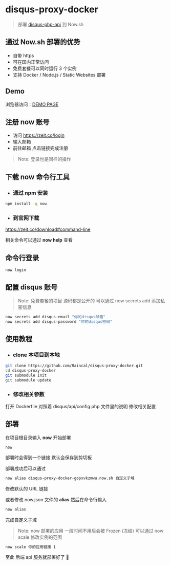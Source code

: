 # disqus-proxy-docker

> 部署 [disqus-php-api](https://github.com/fooleap/disqus-php-api) 到 Now.sh

## 通过 Now.sh 部署的优势

* 自带 https
* 可在国内正常访问
* 免费套餐可以同时运行 3 个实例
* 支持 Docker / Node.js / Static Websites 部署

## Demo

浏览器访问：[DEMO PAGE](http://localhost:4000/post/vscode-icon-share/)

## 注册 now 账号

* 访问 https://zeit.co/login
* 输入邮箱
* 前往邮箱 点击链接完成注册

> Note: 登录也是同样的操作

## 下载 now 命令行工具

* ### 通过 npm 安装

```bash
npm install -g now
```

* ### 到官网下载

https://zeit.co/download#command-line

相关命令可以通过 **now help** 查看

## 命令行登录

```bash
now login
```

## 配置 disqus 账号

> Note: 免费套餐的项目 源码都是公开的 可以通过 now secrets add 添加私密信息

```bash
now secrets add disqus-email "你的disqus邮箱"
now secrets add disqus-password "你的disqus密码"
```

## 使用教程

* ### clone 本项目到本地

```bash
git clone https://github.com/Raincal/disqus-proxy-docker.git
cd disqus-proxy-docker
git submodule init
git submodule update
```

* ### 修改相关参数

打开 Dockerfile 对照着 disqus/api/config.php 文件里的说明 修改相关配置

## 部署

在项目根目录输入 **now** 开始部署

```
now
```

部署时会得到一个链接 默认会保存到剪切板

部署成功后可以通过

```bash
now alias disqus-proxy-docker-gopxvkzmwu.now.sh 自定义子域
```

修改默认的 URL 链接

或者修改 now.json 文件的 **alias** 然后在命令行输入

```bash
now alias
```

完成自定义子域

> Note: now 部署的应用 一段时间不用后会被 Frozen (冻结) 可以通过 now scale 修改实例的范围

```bash
now scale 你的应用链接 1
```

至此 后端 api 服务就部署好了 🎉
